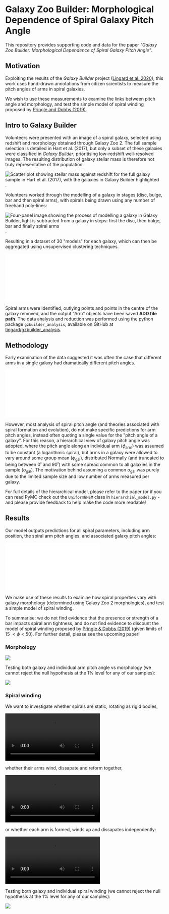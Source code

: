 # Galaxy Zoo Builder: Morphological Dependence of Spiral Galaxy Pitch Angle

This repository provides supporting code and data for the paper *"Galaxy Zoo Builder: Morphological Dependence of Spiral Galaxy Pitch Angle"*.

## Motivation

Exploiting the results of the *Galaxy Builder* project ([Lingard et al. 2020]((https://ui.adsabs.harvard.edu/abs/2020arXiv200610450L/abstract))), this work uses hand-drawn annotations from citizen scientists to measure the pitch angles of arms in spiral galaxies.

We wish to use these measurements to examine the links between pitch angle and morphology, and test the simple model of spiral winding proposed by [Pringle and Dobbs (2019)](https://ui.adsabs.harvard.edu/abs/2019MNRAS.490.1470P/abstract).

## Intro to Galaxy Builder
Volunteers were presented with an image of a spiral galaxy, selected using redshift and morphology obtained through Galaxy Zoo 2. The full sample selection is detailed in Hart et al. (2017), but only a subset of these galaxies were classified in *Galaxy Builder*, prioritising low-redshift well-resolved images. The resulting distribution of galaxy stellar mass is therefore not truly representative of the population:

![Scatter plot showing stellar mass against redshift for the full galaxy sample in Hart et al. (2017), with the galaxies in Galaxy Builder highlighted](./plots/stellar_mass_selection_plot.png).

Volunteers worked through the modelling of a galaxy in stages (disc, bulge, bar and then spiral arms), with spirals being drawn using any number of freehand poly-lines:

![Four-panel image showing the process of modelling a galaxy in Galaxy Builder, light is subtracted from a galaxy in steps: first the disc, then bulge, bar and finally spiral arms](./plots/galaxy_builder_interface.jpg).

Resulting in a dataset of 30 "models" for each galaxy, which can then be aggregated using unsupervised clustering techniques.

![](./plots/drawn_shapes.pdf)

Spiral arms were identified, outlying points and points in the centre of the galaxy removed, and the output "Arm" objects have been saved **ADD file path**. The data analysis and reduction was performed using the python package `gzbuilder_analysis`, available on GitHub at [tingard/gzbuilder_analysis](https://github.com/tingard/gzbuilder_analysis).


## Methodology
Early examination of the data suggested it was often the case that different arms in a single galaxy had dramatically different pitch angles.

![](./plots/example-spiral-angles.pdf)

However, most analysis of spiral pitch angle (and theories associated with spiral formation and evolution), do not make specific predictions for arm pitch angles, instead often quoting a single value for the "pitch angle of a galaxy". For this reason, a hierarchical view of galaxy pitch angle was adopted, where the pitch angle along an individual arm ($\phi_\mathrm{arm}$) was assumed to be constant (a logarithmic spiral), but arms in a galaxy were allowed to vary around some group mean ($\phi_\mathrm{gal}$), distributed Normally (and truncated to being between 0˚ and 90˚) with some spread common to all galaxies in the sample ($\sigma_\mathrm{gal}$). The motivation behind assuming a common $\sigma_\mathrm{gal}$ was purely due to the limited sample size and low number of arms measured per galaxy.

For full details of the hierarchical model, please refer to the paper (or if you can read PyMC check out the `UniformBHSM` class in `hierarchial_model.py` - and please provide feedback to help make the code more readable!

## Results

Our model outputs predictions for all spiral parameters, including arm position, the spiral arm pitch angles, and associated galaxy pitch angles:

![](plots/example-spiral-fits.pdf)

We make use of these results to examine how spiral properties vary with galaxy morphology (determined using Galaxy Zoo 2 morphologies), and test a simple model of spiral winding.

To summarise: we do not find evidence that the presence or strength of a bar impacts spiral arm tightness, and do not find evidence to discount the model of spiral winding proposed by [Pringle & Dobbs (2019)](https://arxiv.org/pdf/1909.10291.pdf) (given limits of $15 < \phi < 50$). For further detail, please see the upcoming paper!

### Morphology

![](./plots/bulge_bar_phigal_distribution.jpg)

Testing both galaxy and individual arm pitch angle vs morphology (we cannot reject the null hypothesis at the 1% level for any of our samples):


![](./plots/bulge_bar_test_results.jpg)

### Spiral winding

We want to investigate whether spirals are static, rotating as rigid bodies,

![Video showing static spirals](./plots/qsdw_spiral.mp4)

whether their arms wind, dissapate and reform together,

![Video showing transient, linked spirals](./plots/linked_winding_spirals.mp4)

or whether each arm is formed, winds up and dissapates independently:


![Video showing independently winding spirals](./plots/reccurent_spiral.mp4)


Testing both galaxy and individual spiral winding (we cannot reject the null hypothesis at the 1% level for any of our samples):

![](./plots/combined_cot_uniform_marginalized_tests.jpg)

